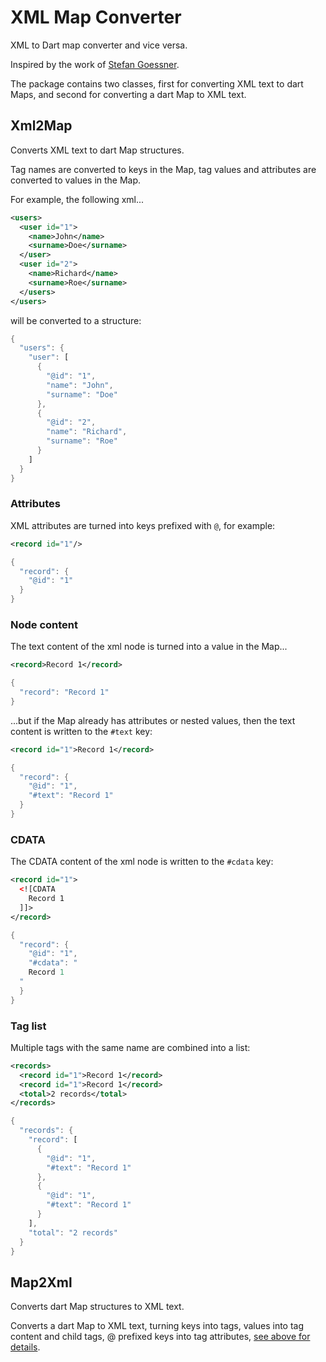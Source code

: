 # XML Map Converter

XML to Dart map converter and vice versa.

Inspired by the work of [Stefan Goessner](https://www.xml.com/pub/a/2006/05/31/converting-between-xml-and-json.html).

The package contains two classes, first for converting XML text to dart Maps, and second for converting a dart Map to XML text.

## Xml2Map

Converts XML text to dart Map structures.

Tag names are converted to keys in the Map, tag values and attributes are converted to values in the Map.

For example, the following xml...

```xml
<users>
  <user id="1">
    <name>John</name>
    <surname>Doe</surname>
  </user>
  <user id="2">
    <name>Richard</name>
    <surname>Roe</surname>
  </users>
</users>
```

will be converted to a structure:

```dart
{
  "users": {
    "user": [
      {
        "@id": "1",
        "name": "John",
        "surname": "Doe"
      },
      {
        "@id": "2",
        "name": "Richard",
        "surname": "Roe"
      }
    ]
  }
}
```

### Attributes

XML attributes are turned into keys prefixed with `@`, for example:

```xml
<record id="1"/>
```

```dart
{
  "record": {
    "@id": "1"
  }
}
```

### Node content

The text content of the xml node is turned into a value in the Map...

```xml
<record>Record 1</record>
```

```dart
{
  "record": "Record 1"
}
```

...but if the Map already has attributes or nested values, then the text content is written to the `#text` key: 

```xml
<record id="1">Record 1</record>
```

```dart
{
  "record": {
    "@id": "1",
    "#text": "Record 1"
  }
}
```

### CDATA

The CDATA content of the xml node is written to the `#cdata` key:

```xml
<record id="1">
  <![CDATA
    Record 1
  ]]>
</record>
```

```dart
{
  "record": {
    "@id": "1",
    "#cdata": "
    Record 1
  "
  }
}
```

### Tag list

Multiple tags with the same name are combined into a list:

```xml
<records>
  <record id="1">Record 1</record>
  <record id="1">Record 1</record>
  <total>2 records</total>
</records>
```

```dart
{
  "records": {
    "record": [
      {
        "@id": "1",
        "#text": "Record 1"
      },
      {
        "@id": "1",
        "#text": "Record 1"
      }
    ],
    "total": "2 records"
  }
}
```

## Map2Xml

Converts dart Map structures to XML text.

Converts a dart Map to XML text, turning keys into tags, values into tag content and child tags, @ prefixed keys into tag attributes, [see above for details](#xml2map).
